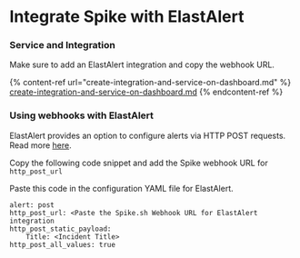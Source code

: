 # Integrate Spike with ElastAlert

### Service and Integration

Make sure to add an ElastAlert integration and copy the webhook URL.

{% content-ref url="create-integration-and-service-on-dashboard.md" %}
[create-integration-and-service-on-dashboard.md](create-integration-and-service-on-dashboard.md)
{% endcontent-ref %}



### Using webhooks with ElastAlert

ElastAlert provides an option to configure alerts via HTTP POST requests. Read more [here](https://elastalert.readthedocs.io/en/latest/ruletypes.html#http-post).

Copy the following code snippet and add the Spike webhook URL for `http_post_url`&#x20;

Paste this code in the configuration YAML file for ElastAlert.

```
alert: post
http_post_url: <Paste the Spike.sh Webhook URL for ElastAlert integration
http_post_static_payload:
	Title: <Incident Title>
http_post_all_values: true
```

